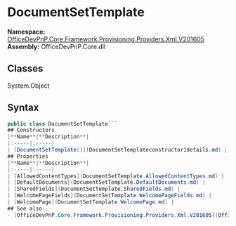 # DocumentSetTemplate

**Namespace:** [OfficeDevPnP.Core.Framework.Provisioning.Providers.Xml.V201605](OfficeDevPnP.Core.Framework.Provisioning.Providers.Xml.V201605.md)
**Assembly:** OfficeDevPnP.Core.dll
## Classes
System.Object
## Syntax
```C#
public class DocumentSetTemplate```
## Constructors
|**Name**|**Description**|
|:-----|:-----|
| [DocumentSetTemplate()](DocumentSetTemplateconstructor1details.md) | 
## Properties
|**Name**|**Description**|
|:-----|:-----|
| [AllowedContentTypes](DocumentSetTemplate.AllowedContentTypes.md) | 
| [DefaultDocuments](DocumentSetTemplate.DefaultDocuments.md) | 
| [SharedFields](DocumentSetTemplate.SharedFields.md) | 
| [WelcomePageFields](DocumentSetTemplate.WelcomePageFields.md) | 
| [WelcomePage](DocumentSetTemplate.WelcomePage.md) | 
## See also
- [OfficeDevPnP.Core.Framework.Provisioning.Providers.Xml.V201605](OfficeDevPnP.Core.Framework.Provisioning.Providers.Xml.V201605.md)

